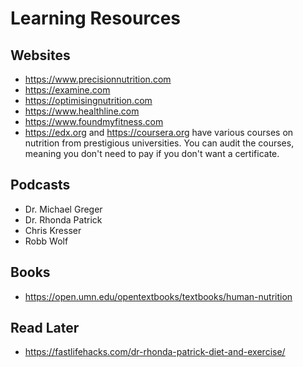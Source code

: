 # Learning Resources

## Websites

- https://www.precisionnutrition.com
- https://examine.com
- https://optimisingnutrition.com
- https://www.healthline.com
- https://www.foundmyfitness.com
- https://edx.org and https://coursera.org have various courses on nutrition from prestigious universities. You can audit the courses, meaning you don't need to pay if you don't want a certificate.

## Podcasts

- Dr. Michael Greger
- Dr. Rhonda Patrick
- Chris Kresser
- Robb Wolf

## Books

- https://open.umn.edu/opentextbooks/textbooks/human-nutrition

## Read Later

- https://fastlifehacks.com/dr-rhonda-patrick-diet-and-exercise/

